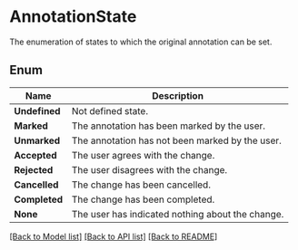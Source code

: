 ﻿
# AnnotationState
The enumeration of states to which the original annotation can be set.

## Enum
 Name | Description
------------ | ------------
**Undefined** | Not defined state.
**Marked** | The annotation has been marked by the user.
**Unmarked** | The annotation has not been marked by the user.
**Accepted** | The user agrees with the change.
**Rejected** | The user disagrees with the change.
**Cancelled** | The change has been cancelled.
**Completed** | The change has been completed.
**None** | The user has indicated nothing about the change.


[[Back to Model list]](../../README.md#documentation-for-models) [[Back to API list]](../../README.md#documentation-for-api-endpoints) [[Back to README]](../../README.md)


